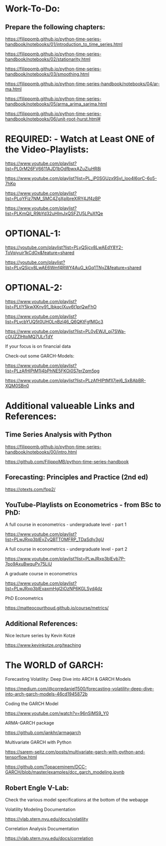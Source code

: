 # Work-To-Do:

## Prepare the following chapters:

https://filippomb.github.io/python-time-series-handbook/notebooks/01/introduction_to_time_series.html

https://filippomb.github.io/python-time-series-handbook/notebooks/02/stationarity.html

https://filippomb.github.io/python-time-series-handbook/notebooks/03/smoothing.html

https://filippomb.github.io/python-time-series-handbook/notebooks/04/ar-ma.html

https://filippomb.github.io/python-time-series-handbook/notebooks/05/arma_arima_sarima.html

https://filippomb.github.io/python-time-series-handbook/notebooks/06/unit-root-hurst.html#

# REQUIRED: - Watch at Least ONE of the Video-Playlists:

https://www.youtube.com/playlist?list=PL0rM26FV6611AJD1bOdfbwxAZuZiuHR8i

https://www.youtube.com/playlist?list=PL_iP0SGUzx9SvI_loo4I6orC-6o5-7hKp

https://www.youtube.com/playlist?list=PLqYFiz7NM_SMC4ZgXplbreXlRY4Jf4zBP

https://www.youtube.com/playlist?list=PLKmQjl_R9bYd32uHImJxQSFZU5LPuXfQe

# OPTIONAL-1:

https://youtube.com/playlist?list=PLyQSjcv8LwAEdY8Y2-ToVqiyuir1kCdOx&feature=shared

https://youtube.com/playlist?list=PLyQSjcv8LwAE6Wmf4RWY4AuG_kGq1TNyZ&feature=shared


# OPTIONAL-2:

https://www.youtube.com/playlist?list=PLtIY5kwXKny91_IbkqcIXuv6t1prQwFhO

https://www.youtube.com/playlist?list=PLvcbYUQ5t0UHOLnBzl46_Q6QKtFgfMGc3

https://www.youtube.com/playlist?list=PL0vEWJI_pj7SWa-cOUZZlHtpMQ7ULrTdY


If your focus is on financial data 

Check-out some GARCH-Models:

https://www.youtube.com/playlist?list=PLzAfHlPtM1I4bPhNE5FKOi0S7erZqm5pg

https://www.youtube.com/playlist?list=PLzAfHlPtM1I7jej6_SxBAbBR-XQM0SBn0

# Additional valueable Links and References:

## Time Series Analysis with Python

https://filippomb.github.io/python-time-series-handbook/notebooks/00/intro.html

https://github.com/FilippoMB/python-time-series-handbook

## Forecasting: Principles and Practice (2nd ed)

https://otexts.com/fpp2/

## YouTube-Playlists on Econometrics - from BSc to PhD:

A full course in econometrics - undergraduate level - part 1

https://www.youtube.com/playlist?list=PLwJRxp3blEvZyQBTTOMFRP_TDaSdly3gU

A full course in econometrics - undergraduate level - part 2

https://www.youtube.com/playlist?list=PLwJRxp3blEvb7P-7po9AxuBwquPv75LjU

A graduate course in econometrics

https://www.youtube.com/playlist?list=PLwJRxp3blEvaxmHgI2iOzNP6KGLSyd4dz

PhD Econometrics

https://matteocourthoud.github.io/course/metrics/

## Additional References:

Nice lecture series by Kevin Kotzé

https://www.kevinkotze.org/teaching

# The WORLD of GARCH:

Forecasting Volatility: Deep Dive into ARCH & GARCH Models

https://medium.com/@corredaniel1500/forecasting-volatility-deep-dive-into-arch-garch-models-46cd1945872b

Coding the GARCH Model 

https://www.youtube.com/watch?v=96nSIMS9_Y0

ARMA-GARCH package

https://github.com/iankhr/armagarch

Multivariate GARCH with Python

https://sarem-seitz.com/posts/multivariate-garch-with-python-and-tensorflow.html

https://github.com/Topaceminem/DCC-GARCH/blob/master/examples/dcc_garch_modeling.ipynb

## Robert Engle V-Lab:

Check the various model specifications at the bottom of the webapge

Volatility Modeling Documentation

https://vlab.stern.nyu.edu/docs/volatility

Correlation Analysis Documentation

https://vlab.stern.nyu.edu/docs/correlation
